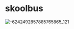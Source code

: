 # skoolbus
![-6242492857885765865_121](https://github.com/arun-praveen-d-58/skoolbus/assets/116140047/df6cbefa-7499-4412-b804-06b8e1c8628d)

